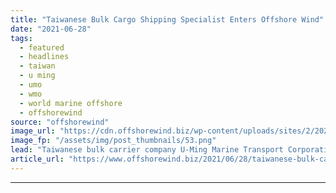 ```yaml
---
title: "Taiwanese Bulk Cargo Shipping Specialist Enters Offshore Wind"
date: "2021-06-28"
tags: 
  - featured
  - headlines
  - taiwan
  - u ming
  - umo
  - wmo
  - world marine offshore
  - offshorewind
source: "offshorewind"
image_url: "https://cdn.offshorewind.biz/wp-content/uploads/sites/2/2021/06/28141002/Taiwanese-Bulk-Carrier-Specialist-Enters-Offshore-Wind.png"
image_fp: "/assets/img/post_thumbnails/53.png"
lead: "Taiwanese bulk carrier company U‐Ming Marine Transport Corporation has entered into a joint venture"
article_url: "https://www.offshorewind.biz/2021/06/28/taiwanese-bulk-cargo-shipping-specialist-enters-offshore-wind/"
---
```


---
